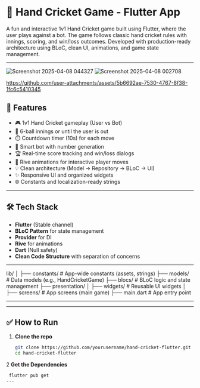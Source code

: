 # 🏏 Hand Cricket Game - Flutter App

A fun and interactive 1v1 Hand Cricket game built using Flutter, where the user plays against a bot. The game follows classic hand cricket rules with innings, scoring, and win/loss outcomes. Developed with production-ready architecture using BLoC, clean UI, animations, and game state management.

---
![Screenshot 2025-04-08 044327](https://github.com/user-attachments/assets/0b510707-67be-426f-a99f-257eb6a597b2)
![Screenshot 2025-04-08 002708](https://github.com/user-attachments/assets/7c412062-b7c9-4c02-8aa5-4a0b6557a8bc)


https://github.com/user-attachments/assets/5b6692ae-7530-4767-8f38-1fc6c5410345




## 🚀 Features

- 🎮 1v1 Hand Cricket gameplay (User vs Bot)
- 🔁 6-ball innings or until the user is out
- ⏱️ Countdown timer (10s) for each move
- 🤖 Smart bot with number generation
- 🏆 Real-time score tracking and win/loss dialogs
- 🧠 Rive animations for interactive player moves
- 💡 Clean architecture (Model → Repository → BLoC → UI)
- ✨ Responsive UI and organized widgets
- 🌐 Constants and localization-ready strings

---

## 🛠️ Tech Stack

- **Flutter** (Stable channel)
- **BLoC Pattern** for state management
- **Provider** for DI
- **Rive** for animations
- **Dart** (Null safety)
- **Clean Code Structure** with separation of concerns

---
lib/
│
├── constants/              # App-wide constants (assets, strings)
├── models/                 # Data models (e.g., HandCricketGame)
├── blocs/                  # BLoC logic and state management
├── presentation/
│   ├── widgets/            # Reusable UI widgets
│   ├── screens/            # App screens (main game)
├── main.dart               # App entry point

---
---
## ✅ How to Run

1. **Clone the repo**
   ```bash
   git clone https://github.com/yourusername/hand-cricket-flutter.git
   cd hand-cricket-flutter

2 **Get the Dependencies**
   ```bash
    flutter pub get
---
